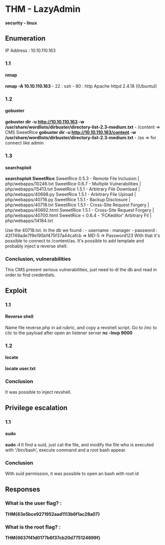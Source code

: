 # THM - LazyAdmin
**security - linux**

## Enumeration
IP Address : 10.10.110.163
### 1.1 
#### nmap
**nmap -A 10.10.110.163**
	- 22 : ssh
	- 80 : http Apache httpd 2.4.18 ((Ubuntu))
### 1.2 
#### gobuster
**gobuster dir -u http://10.10.110.163 -w /usr/share/wordlists/dirbuster/directory-list-2.3-medium.txt** 
	- /content => CMS SweetRice
    **gobuster dir -u http://10.10.110.163/content -w /usr/share/wordlists/dirbuster/directory-list-2.3-medium.txt**
        - /as => for connect like admin

### 1.3 
#### searchsploit
**searchsploit SweetRice** 
    SweetRice 0.5.3 - Remote File Inclusion       | php/webapps/10246.txt
    SweetRice 0.6.7 - Multiple Vulnerabilities    | php/webapps/15413.txt
    SweetRice 1.5.1 - Arbitrary File Download     | php/webapps/40698.py
    SweetRice 1.5.1 - Arbitrary File Upload       | php/webapps/40716.py
    SweetRice 1.5.1 - Backup Disclosure           | php/webapps/40718.txt
    SweetRice 1.5.1 - Cross-Site Request Forgery  | php/webapps/40692.html
    SweetRice 1.5.1 - Cross-Site Request Forgery  | php/webapps/40700.html
    SweetRice < 0.6.4 - 'FCKeditor' Arbitrary Fil | php/webapps/14184.txt

Use the 40718.txt.
In the db we found : 
    - username : manager
    - password : 42f749ade7f9e195bf475f37a44cafcb => MD-5 => Password123
With that it's possible to connect to /content/as.
It's possible to add template and probably inject a reverse shell.

### Conclusion, vulnerabilities
This CMS present serious vulnerabilities, just need to dl the db and read in order to find credentials.

## Exploit
### 1.1
#### Reverse shell
Name file reverse.php in ad rubric, and copy a revshell script.
Go to /inc to clic to the payload after open an listener server **nc -lnvp 9000**
### 1.2
#### locate
**locate user.txt**

### Conclusion
It was possible to inject revshell.

## Privilege escalation
### 1.1
#### sudo
**sudo -l**
It find a suid, just cat the file, and modify the file who is executed with '/bin/bash', execute command and a root bash appear. 

### Conclusion
With suid permission, it was possible to open an bash with root id
## Responses
### What is the user flag? : 
**THM{63e5bce9271952aad1113b6f1ac28a07}**
### What is the root flag? : 
**THM{6637f41d0177b6f37cb20d775124699f}**
